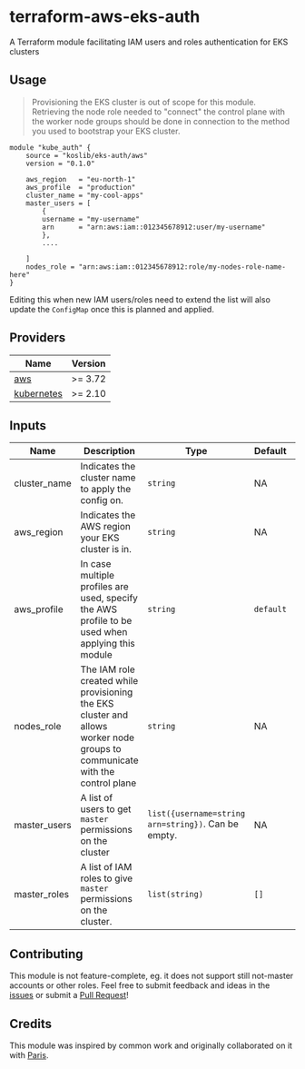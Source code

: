 # terraform-aws-eks-auth
A Terraform module facilitating IAM users and roles authentication for EKS clusters

## Usage

> Provisioning the EKS cluster is out of scope for this module. Retrieving the node role needed to "connect" the control plane with the worker node groups should be done in connection to the method you used to bootstrap your EKS cluster.

```
module "kube_auth" {
    source = "koslib/eks-auth/aws"
    version = "0.1.0"

    aws_region   = "eu-north-1"
    aws_profile  = "production"
    cluster_name = "my-cool-apps"
    master_users = [
        {
        username = "my-username"
        arn      = "arn:aws:iam::012345678912:user/my-username"
        },
        ....

    ]
    nodes_role = "arn:aws:iam::012345678912:role/my-nodes-role-name-here"
}

```

Editing this when new IAM users/roles need to extend the list will also update the `ConfigMap` once this is planned and applied.


## Providers

| Name | Version |
|------|---------|
| <a name="provider_aws"></a> [aws](#provider\_aws) | >= 3.72 |
| <a name="provider_kubernetes"></a> [kubernetes](#provider\_kubernetes) | >= 2.10 |


## Inputs

| Name | Description | Type | Default | Required |
|------|-------------|------|---------|:--------:|
| cluster_name | Indicates the cluster name to apply the config on. | `string` | NA | yes |
| aws_region | Indicates the AWS region your EKS cluster is in. | `string` | NA | yes |
| aws_profile | In case multiple profiles are used, specify the AWS profile to be used when applying this module | `string` | `default` | no |
| nodes_role | The IAM role created while provisioning the EKS cluster and allows worker node groups to communicate with the control plane | `string` | NA | yes |
| master_users | A list of users to get `master` permissions on the cluster | `list({username=string arn=string})`. Can be empty.| NA | yes |
| master_roles | A list of IAM roles to give `master` permissions on the cluster. | `list(string)` | `[]` | no |



## Contributing

This module is not feature-complete, eg. it does not support still not-master accounts or other roles. Feel free to submit feedback and ideas in the [issues](https://github.com/koslib/terraform-aws-eks-auth/issues) or submit a [Pull Request](https://github.com/koslib/terraform-aws-eks-auth/pulls)!

## Credits

This module was inspired by common work and originally collaborated on it with [Paris](https://twitter.com/pariskasid).
